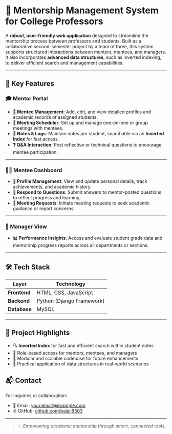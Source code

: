 # 🌟 Mentorship Management System for College Professors

A **robust, user-friendly web application** designed to streamline the mentorship process between professors and students. Built as a collaborative second-semester project by a team of three, this system supports structured interactions between mentors, mentees, and managers. It also incorporates **advanced data structures**, such as inverted indexing, to deliver efficient search and management capabilities.

---

## 🚀 Key Features

### 🎓 Mentor Portal

- **👥 Mentee Management**: Add, edit, and view detailed profiles and academic records of assigned students.
- **📅 Meeting Scheduler**: Set up and manage one-on-one or group meetings with mentees.
- **📝 Notes & Logs**: Maintain notes per student, searchable via an **Inverted Index** for fast access.
- **❓ Q&A Interaction**: Post reflective or technical questions to encourage mentee participation.

---

### 🧑‍🎓 Mentee Dashboard

- **👤 Profile Management**: View and update personal details, track achievements, and academic history.
- **💬 Respond to Questions**: Submit answers to mentor-posted questions to reflect progress and learning.
- **🤝 Meeting Requests**: Initiate meeting requests to seek academic guidance or report concerns.

---

### 🏅 Manager View

- **📊 Performance Insights**: Access and evaluate student grade data and mentorship progress reports across all departments or sections.

---

## 🛠️ Tech Stack

| Layer      | Technology         |
|------------|--------------------|
| **Frontend** | HTML, CSS, JavaScript |
| **Backend**  | Python (Django Framework) |
| **Database** | MySQL |

---

## 📌 Project Highlights

- 🔍 **Inverted Index** for fast and efficient search within student notes
- 🔐 Role-based access for mentors, mentees, and managers
- 📂 Modular and scalable codebase for future enhancements
- 🧠 Practical application of data structures in real-world scenarios


## 📬 Contact

For inquiries or collaboration:

- 📧 Email: your.email@example.com  
- 🌐 GitHub: [github.com/balaji8303](https://github.com/balaji8303)

---

> ✨ *Empowering academic mentorship through smart, connected tools.*
